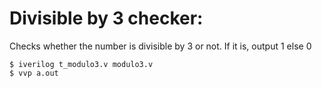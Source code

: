 # Divisible by 3 checker:
Checks whether the number is divisible by 3 or not. If it is, output 1 else 0
```
$ iverilog t_modulo3.v modulo3.v
$ vvp a.out
```